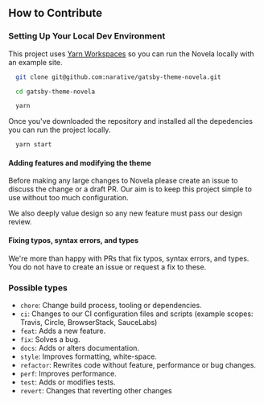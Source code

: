 ## How to Contribute

### Setting Up Your Local Dev Environment

This project uses [Yarn Workspaces](https://yarnpkg.com/lang/en/docs/workspaces/) so you can run the Novela locally with an example site.

```sh
  git clone git@github.com:narative/gatsby-theme-novela.git

  cd gatsby-theme-novela

  yarn
```

Once you've downloaded the repository and installed all the depedencies you can run the project locally.

```sh
  yarn start
```

#### Adding features and modifying the theme

Before making any large changes to Novela please create an issue to discuss the change or a draft PR. Our aim is to keep this project simple to use without too much configuration.

We also deeply value design so any new feature must pass our design review.

#### Fixing typos, syntax errors, and types

We're more than happy with PRs that fix typos, syntax errors, and types. You do not have to create an issue or request a fix to these.

### Possible types
* `chore`:    Change build process, tooling or dependencies.
* `ci`:       Changes to our CI configuration files and scripts (example scopes: Travis, Circle, BrowserStack, SauceLabs)
* `feat`:     Adds a new feature.
* `fix`:      Solves a bug.
* `docs`:     Adds or alters documentation.
* `style`:    Improves formatting, white-space.
* `refactor`: Rewrites code without feature, performance or bug changes.
* `perf`:     Improves performance.
* `test`:     Adds or modifies tests.
* `revert`:   Changes that reverting other changes
